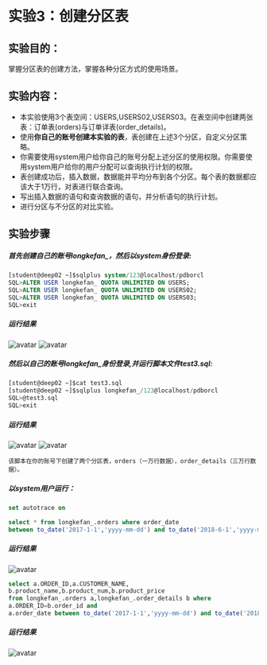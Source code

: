 # 实验3：创建分区表

## 实验目的：

掌握分区表的创建方法，掌握各种分区方式的使用场景。

## 实验内容：
- 本实验使用3个表空间：USERS,USERS02,USERS03。在表空间中创建两张表：订单表(orders)与订单详表(order_details)。
- 使用**你自己的账号创建本实验的表**，表创建在上述3个分区，自定义分区策略。
- 你需要使用system用户给你自己的账号分配上述分区的使用权限。你需要使用system用户给你的用户分配可以查询执行计划的权限。
- 表创建成功后，插入数据，数据能并平均分布到各个分区。每个表的数据都应该大于1万行，对表进行联合查询。
- 写出插入数据的语句和查询数据的语句，并分析语句的执行计划。
- 进行分区与不分区的对比实验。

## 实验步骤
 ##### 首先创建自己的账号longkefan_，然后以system身份登录:

```sql
[student@deep02 ~]$sqlplus system/123@localhost/pdborcl
SQL>ALTER USER longkefan_ QUOTA UNLIMITED ON USERS;
SQL>ALTER USER longkefan_ QUOTA UNLIMITED ON USERS02;
SQL>ALTER USER longkefan_ QUOTA UNLIMITED ON USERS03;
SQL>exit
```
 ##### 运行结果
![avatar](1.png)
![avatar](2.png)

 ##### 然后以自己的账号longkefan_身份登录,并运行脚本文件test3.sql:
```sql
[student@deep02 ~]$cat test3.sql
[student@deep02 ~]$sqlplus longkefan_/123@localhost/pdborcl
SQL>@test3.sql
SQL>exit
```
 ##### 运行结果
![avatar](3.png)
![avatar](4(2).png)

```text
该脚本在你的账号下创建了两个分区表，orders（一万行数据），order_details（三万行数据）。
```
##### 以system用户运行：
```sql
set autotrace on

select * from longkefan_.orders where order_date
between to_date('2017-1-1','yyyy-mm-dd') and to_date('2018-6-1','yyyy-mm-dd');
```
##### 运行结果
![avatar](5.png)

```sql
select a.ORDER_ID,a.CUSTOMER_NAME,
b.product_name,b.product_num,b.product_price
from longkefan_.orders a,longkefan_.order_details b where
a.ORDER_ID=b.order_id and
a.order_date between to_date('2017-1-1','yyyy-mm-dd') and to_date('2018-6-1','yyyy-mm-dd');
```
##### 运行结果
![avatar](6.png)
